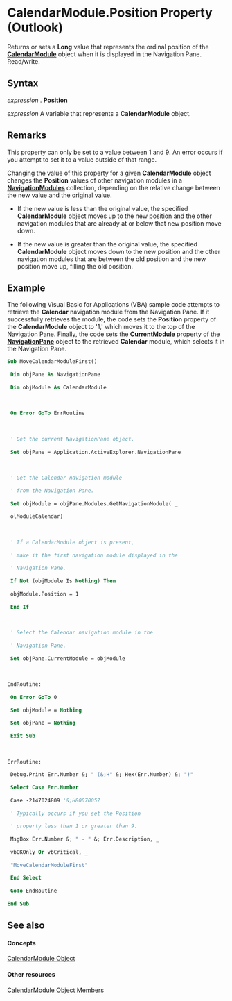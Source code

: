 
# CalendarModule.Position Property (Outlook)

Returns or sets a  **Long** value that represents the ordinal position of the **[CalendarModule](9203024d-9cef-75e0-600f-f3899e24761a.md)** object when it is displayed in the Navigation Pane. Read/write.


## Syntax

 _expression_ . **Position**

 _expression_ A variable that represents a **CalendarModule** object.


## Remarks

This property can only be set to a value between 1 and 9. An error occurs if you attempt to set it to a value outside of that range.

Changing the value of this property for a given  **CalendarModule** object changes the **Position** values of other navigation modules in a **[NavigationModules](4b0743d3-0a21-488c-27b2-31ae07129a61.md)** collection, depending on the relative change between the new value and the original value.


- If the new value is less than the original value, the specified  **CalendarModule** object moves up to the new position and the other navigation modules that are already at or below that new position move down.
    
- If the new value is greater than the original value, the specified  **CalendarModule** object moves down to the new position and the other navigation modules that are between the old position and the new position move up, filling the old position.
    

## Example

The following Visual Basic for Applications (VBA) sample code attempts to retrieve the  **Calendar** navigation module from the Navigation Pane. If it successfully retrieves the module, the code sets the **Position** property of the **CalendarModule** object to '1,' which moves it to the top of the Navigation Pane. Finally, the code sets the **[CurrentModule](df7086b3-4174-839f-0756-a5201379ed92.md)** property of the **[NavigationPane](b6538c72-6115-99fc-c926-e0532a747823.md)** object to the retrieved **Calendar** module, which selects it in the Navigation Pane.


```vb
Sub MoveCalendarModuleFirst() 
 
 Dim objPane As NavigationPane 
 
 Dim objModule As CalendarModule 
 
 
 
 On Error GoTo ErrRoutine 
 
 
 
 ' Get the current NavigationPane object. 
 
 Set objPane = Application.ActiveExplorer.NavigationPane 
 
 
 
 ' Get the Calendar navigation module 
 
 ' from the Navigation Pane. 
 
 Set objModule = objPane.Modules.GetNavigationModule( _ 
 
 olModuleCalendar) 
 
 
 
 ' If a CalendarModule object is present, 
 
 ' make it the first navigation module displayed in the 
 
 ' Navigation Pane. 
 
 If Not (objModule Is Nothing) Then 
 
 objModule.Position = 1 
 
 End If 
 
 
 
 ' Select the Calendar navigation module in the 
 
 ' Navigation Pane. 
 
 Set objPane.CurrentModule = objModule 
 
 
 
EndRoutine: 
 
 On Error GoTo 0 
 
 Set objModule = Nothing 
 
 Set objPane = Nothing 
 
 Exit Sub 
 
 
 
ErrRoutine: 
 
 Debug.Print Err.Number &; " (&;H" &; Hex(Err.Number) &; ")" 
 
 Select Case Err.Number 
 
 Case -2147024809 '&;H80070057 
 
 ' Typically occurs if you set the Position 
 
 ' property less than 1 or greater than 9. 
 
 MsgBox Err.Number &; " - " &; Err.Description, _ 
 
 vbOKOnly Or vbCritical, _ 
 
 "MoveCalendarModuleFirst" 
 
 End Select 
 
 GoTo EndRoutine 
 
End Sub
```


## See also


#### Concepts


[CalendarModule Object](9203024d-9cef-75e0-600f-f3899e24761a.md)
#### Other resources


[CalendarModule Object Members](82731a1f-3ebe-1cb0-9e8b-d370a0b8f954.md)
